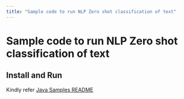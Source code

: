 ```yaml
---
title: "Sample code to run NLP Zero shot classification of text"
---
```


# Sample code to run NLP Zero shot classification of text

## Install and Run
Kindly refer [Java Samples README](../../../../../../../README.md)
